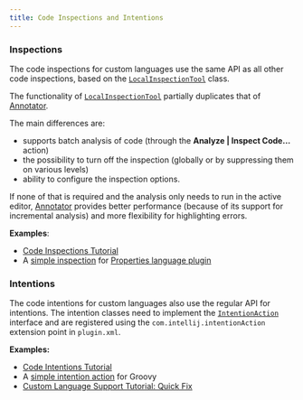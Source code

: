 ```yaml
---
title: Code Inspections and Intentions
---
```

<!-- Copyright 2000-2020 JetBrains s.r.o. and other contributors. Use of this source code is governed by the Apache 2.0 license that can be found in the LICENSE file. -->

### Inspections

The code inspections for custom languages use the same API as all other code inspections, based on the
[`LocalInspectionTool`](upsource:///platform/analysis-api/src/com/intellij/codeInspection/LocalInspectionTool.java)
class.

The functionality of
[`LocalInspectionTool`](upsource:///platform/analysis-api/src/com/intellij/codeInspection/LocalInspectionTool.java)
partially duplicates that of
[Annotator](syntax_highlighting_and_error_highlighting.md#annotator).

The main differences are:
- supports batch analysis of code (through the **Analyze \| Inspect Code...** action)
- the possibility to turn off the inspection (globally or by suppressing them on various levels) 
- ability to configure the inspection options.

If none of that is required and the analysis only needs to run in the active editor,
[Annotator](syntax_highlighting_and_error_highlighting.md#annotator)
provides better performance (because of its support for incremental analysis) and more flexibility for highlighting errors.

**Examples**:
- [Code Inspections Tutorial](/tutorials/code_inspections.md)
- A [simple inspection](upsource:///plugins/properties/properties-psi-impl/src/com/intellij/codeInspection/TrailingSpacesInPropertyInspection.java) for [Properties language plugin](upsource:///plugins/properties/)


### Intentions

The code intentions for custom languages also use the regular API for intentions.
The intention classes need to implement the
[`IntentionAction`](upsource:///platform/analysis-api/src/com/intellij/codeInsight/intention/IntentionAction.java)
interface and are registered using the `com.intellij.intentionAction` extension point in `plugin.xml`.

**Examples:**
- [Code Intentions Tutorial](/tutorials/code_intentions.md)
- A [simple intention action](upsource:///plugins/groovy/src/org/jetbrains/plugins/groovy/intentions/control/SplitIfIntention.java) for Groovy
- [Custom Language Support Tutorial: Quick Fix](/tutorials/custom_language_support/quick_fix.md)
